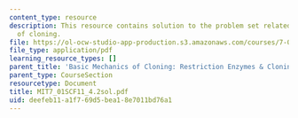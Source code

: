 ```yaml
---
content_type: resource
description: This resource contains solution to the problem set related to basic mechanics
  of cloning.
file: https://ol-ocw-studio-app-production.s3.amazonaws.com/courses/7-01sc-fundamentals-of-biology-fall-2011/deefeb11a1f769d5bea18e7011bd76a1_MIT7_01SCF11_4.2sol.pdf
file_type: application/pdf
learning_resource_types: []
parent_title: 'Basic Mechanics of Cloning: Restriction Enzymes & Cloning Vectors'
parent_type: CourseSection
resourcetype: Document
title: MIT7_01SCF11_4.2sol.pdf
uid: deefeb11-a1f7-69d5-bea1-8e7011bd76a1
---
```

